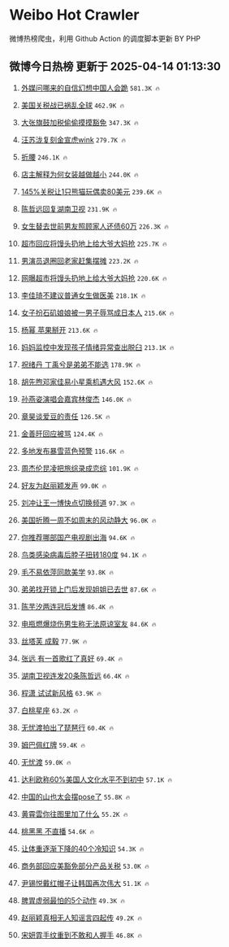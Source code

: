 # Weibo Hot Crawler 



微博热榜爬虫，利用 Github Action 的调度脚本更新 BY PHP 


## 微博今日热榜 更新于 2025-04-14 01:13:30 
1. [外媒问哪来的自信幻想中国人会跪](https://s.weibo.com/weibo?q=%23%E5%A4%96%E5%AA%92%E9%97%AE%E5%93%AA%E6%9D%A5%E7%9A%84%E8%87%AA%E4%BF%A1%E5%B9%BB%E6%83%B3%E4%B8%AD%E5%9B%BD%E4%BA%BA%E4%BC%9A%E8%B7%AA%23&t=31&band_rank=1&Refer=top) `581.3K 🔥` 

1. [美国关税战已祸乱全球](https://s.weibo.com/weibo?q=%23%E7%BE%8E%E5%9B%BD%E5%85%B3%E7%A8%8E%E6%88%98%E5%B7%B2%E7%A5%B8%E4%B9%B1%E5%85%A8%E7%90%83%23&t=31&band_rank=2&Refer=top) `462.9K 🔥` 

1. [大张旗鼓加税偷偷摸摸豁免](https://s.weibo.com/weibo?q=%23%E5%A4%A7%E5%BC%A0%E6%97%97%E9%BC%93%E5%8A%A0%E7%A8%8E%E5%81%B7%E5%81%B7%E6%91%B8%E6%91%B8%E8%B1%81%E5%85%8D%23&t=31&band_rank=3&Refer=top) `347.3K 🔥` 

1. [汪苏泷复刻金宣虎wink](https://s.weibo.com/weibo?q=%23%E6%B1%AA%E8%8B%8F%E6%B3%B7%E5%A4%8D%E5%88%BB%E9%87%91%E5%AE%A3%E8%99%8Ewink%23&t=31&band_rank=4&Refer=top) `279.7K 🔥` 

1. [折腰](https://s.weibo.com/weibo?q=%E6%8A%98%E8%85%B0&t=31&band_rank=5&Refer=top) `246.1K 🔥` 

1. [店主解释为何女装越做越小](https://s.weibo.com/weibo?q=%23%E5%BA%97%E4%B8%BB%E8%A7%A3%E9%87%8A%E4%B8%BA%E4%BD%95%E5%A5%B3%E8%A3%85%E8%B6%8A%E5%81%9A%E8%B6%8A%E5%B0%8F%23&t=31&band_rank=6&Refer=top) `244.0K 🔥` 

1. [145%关税让1只熊猫玩偶卖80美元](https://s.weibo.com/weibo?q=%23145%25%E5%85%B3%E7%A8%8E%E8%AE%A91%E5%8F%AA%E7%86%8A%E7%8C%AB%E7%8E%A9%E5%81%B6%E5%8D%9680%E7%BE%8E%E5%85%83%23&t=31&band_rank=7&Refer=top) `239.6K 🔥` 

1. [陈哲远回复湖南卫视](https://s.weibo.com/weibo?q=%23%E9%99%88%E5%93%B2%E8%BF%9C%E5%9B%9E%E5%A4%8D%E6%B9%96%E5%8D%97%E5%8D%AB%E8%A7%86%23&t=31&band_rank=8&Refer=top) `231.9K 🔥` 

1. [女生替去世前男友照顾家人还债60万](https://s.weibo.com/weibo?q=%23%E5%A5%B3%E7%94%9F%E6%9B%BF%E5%8E%BB%E4%B8%96%E5%89%8D%E7%94%B7%E5%8F%8B%E7%85%A7%E9%A1%BE%E5%AE%B6%E4%BA%BA%E8%BF%98%E5%80%BA60%E4%B8%87%23&t=31&band_rank=9&Refer=top) `226.3K 🔥` 

1. [超市回应将馒头扔地上给大爷大妈抢](https://s.weibo.com/weibo?q=%23%E8%B6%85%E5%B8%82%E5%9B%9E%E5%BA%94%E5%B0%86%E9%A6%92%E5%A4%B4%E6%89%94%E5%9C%B0%E4%B8%8A%E7%BB%99%E5%A4%A7%E7%88%B7%E5%A4%A7%E5%A6%88%E6%8A%A2%23&t=31&band_rank=10&Refer=top) `225.7K 🔥` 

1. [男演员退圈回老家赶集摆摊](https://s.weibo.com/weibo?q=%23%E7%94%B7%E6%BC%94%E5%91%98%E9%80%80%E5%9C%88%E5%9B%9E%E8%80%81%E5%AE%B6%E8%B5%B6%E9%9B%86%E6%91%86%E6%91%8A%23&t=31&band_rank=11&Refer=top) `223.2K 🔥` 

1. [网曝超市将馒头扔地上给大爷大妈抢](https://s.weibo.com/weibo?q=%23%E7%BD%91%E6%9B%9D%E8%B6%85%E5%B8%82%E5%B0%86%E9%A6%92%E5%A4%B4%E6%89%94%E5%9C%B0%E4%B8%8A%E7%BB%99%E5%A4%A7%E7%88%B7%E5%A4%A7%E5%A6%88%E6%8A%A2%23&t=31&band_rank=12&Refer=top) `220.6K 🔥` 

1. [李佳琦不建议普通女生做医美](https://s.weibo.com/weibo?q=%23%E6%9D%8E%E4%BD%B3%E7%90%A6%E4%B8%8D%E5%BB%BA%E8%AE%AE%E6%99%AE%E9%80%9A%E5%A5%B3%E7%94%9F%E5%81%9A%E5%8C%BB%E7%BE%8E%23&t=31&band_rank=13&Refer=top) `218.1K 🔥` 

1. [女子扮石矶娘娘被一男子辱骂成日本人](https://s.weibo.com/weibo?q=%23%E5%A5%B3%E5%AD%90%E6%89%AE%E7%9F%B3%E7%9F%B6%E5%A8%98%E5%A8%98%E8%A2%AB%E4%B8%80%E7%94%B7%E5%AD%90%E8%BE%B1%E9%AA%82%E6%88%90%E6%97%A5%E6%9C%AC%E4%BA%BA%23&t=31&band_rank=14&Refer=top) `215.6K 🔥` 

1. [杨幂 苹果掰开](https://s.weibo.com/weibo?q=%E6%9D%A8%E5%B9%82%20%E8%8B%B9%E6%9E%9C%E6%8E%B0%E5%BC%80&t=31&band_rank=15&Refer=top) `213.6K 🔥` 

1. [妈妈监控中发现孩子情绪异常查出脱臼](https://s.weibo.com/weibo?q=%23%E5%A6%88%E5%A6%88%E7%9B%91%E6%8E%A7%E4%B8%AD%E5%8F%91%E7%8E%B0%E5%AD%A9%E5%AD%90%E6%83%85%E7%BB%AA%E5%BC%82%E5%B8%B8%E6%9F%A5%E5%87%BA%E8%84%B1%E8%87%BC%23&t=31&band_rank=16&Refer=top) `213.1K 🔥` 

1. [祝绪丹 丁禹兮是弟弟不能选](https://s.weibo.com/weibo?q=%E7%A5%9D%E7%BB%AA%E4%B8%B9%20%E4%B8%81%E7%A6%B9%E5%85%AE%E6%98%AF%E5%BC%9F%E5%BC%9F%E4%B8%8D%E8%83%BD%E9%80%89&t=31&band_rank=17&Refer=top) `178.9K 🔥` 

1. [胡先煦邓家佳易小星乘机遇大风](https://s.weibo.com/weibo?q=%23%E8%83%A1%E5%85%88%E7%85%A6%E9%82%93%E5%AE%B6%E4%BD%B3%E6%98%93%E5%B0%8F%E6%98%9F%E4%B9%98%E6%9C%BA%E9%81%87%E5%A4%A7%E9%A3%8E%23&t=31&band_rank=18&Refer=top) `152.6K 🔥` 

1. [孙燕姿演唱会嘉宾林俊杰](https://s.weibo.com/weibo?q=%23%E5%AD%99%E7%87%95%E5%A7%BF%E6%BC%94%E5%94%B1%E4%BC%9A%E5%98%89%E5%AE%BE%E6%9E%97%E4%BF%8A%E6%9D%B0%23&t=31&band_rank=19&Refer=top) `146.0K 🔥` 

1. [章昊谈爱豆的责任](https://s.weibo.com/weibo?q=%23%E7%AB%A0%E6%98%8A%E8%B0%88%E7%88%B1%E8%B1%86%E7%9A%84%E8%B4%A3%E4%BB%BB%23&t=31&band_rank=20&Refer=top) `126.5K 🔥` 

1. [金善旴回应被骂](https://s.weibo.com/weibo?q=%E9%87%91%E5%96%84%E6%97%B4%E5%9B%9E%E5%BA%94%E8%A2%AB%E9%AA%82&t=31&band_rank=21&Refer=top) `124.4K 🔥` 

1. [多地发布暴雪蓝色预警](https://s.weibo.com/weibo?q=%23%E5%A4%9A%E5%9C%B0%E5%8F%91%E5%B8%83%E6%9A%B4%E9%9B%AA%E8%93%9D%E8%89%B2%E9%A2%84%E8%AD%A6%23&t=31&band_rank=22&Refer=top) `116.6K 🔥` 

1. [周杰伦昆凌把旅综录成恋综](https://s.weibo.com/weibo?q=%E5%91%A8%E6%9D%B0%E4%BC%A6%E6%98%86%E5%87%8C%E6%8A%8A%E6%97%85%E7%BB%BC%E5%BD%95%E6%88%90%E6%81%8B%E7%BB%BC&t=31&band_rank=23&Refer=top) `101.9K 🔥` 

1. [好友为赵丽颖发声](https://s.weibo.com/weibo?q=%23%E5%A5%BD%E5%8F%8B%E4%B8%BA%E8%B5%B5%E4%B8%BD%E9%A2%96%E5%8F%91%E5%A3%B0%23&t=31&band_rank=24&Refer=top) `99.0K 🔥` 

1. [刘冲让王一博快点切换频道](https://s.weibo.com/weibo?q=%23%E5%88%98%E5%86%B2%E8%AE%A9%E7%8E%8B%E4%B8%80%E5%8D%9A%E5%BF%AB%E7%82%B9%E5%88%87%E6%8D%A2%E9%A2%91%E9%81%93%23&t=31&band_rank=25&Refer=top) `97.3K 🔥` 

1. [美国折腾一周不如周末的风动静大](https://s.weibo.com/weibo?q=%23%E7%BE%8E%E5%9B%BD%E6%8A%98%E8%85%BE%E4%B8%80%E5%91%A8%E4%B8%8D%E5%A6%82%E5%91%A8%E6%9C%AB%E7%9A%84%E9%A3%8E%E5%8A%A8%E9%9D%99%E5%A4%A7%23&t=31&band_rank=26&Refer=top) `96.0K 🔥` 

1. [你推荐哪部国产电视剧出海](https://s.weibo.com/weibo?q=%E4%BD%A0%E6%8E%A8%E8%8D%90%E5%93%AA%E9%83%A8%E5%9B%BD%E4%BA%A7%E7%94%B5%E8%A7%86%E5%89%A7%E5%87%BA%E6%B5%B7&t=31&band_rank=27&Refer=top) `94.6K 🔥` 

1. [鸟类感染病毒后脖子扭转180度](https://s.weibo.com/weibo?q=%23%E9%B8%9F%E7%B1%BB%E6%84%9F%E6%9F%93%E7%97%85%E6%AF%92%E5%90%8E%E8%84%96%E5%AD%90%E6%89%AD%E8%BD%AC180%E5%BA%A6%23&t=31&band_rank=28&Refer=top) `94.1K 🔥` 

1. [毛不易依萍同款美学](https://s.weibo.com/weibo?q=%E6%AF%9B%E4%B8%8D%E6%98%93%E4%BE%9D%E8%90%8D%E5%90%8C%E6%AC%BE%E7%BE%8E%E5%AD%A6&t=31&band_rank=29&Refer=top) `93.8K 🔥` 

1. [弟弟找开锁上门后发现姐姐已去世](https://s.weibo.com/weibo?q=%23%E5%BC%9F%E5%BC%9F%E6%89%BE%E5%BC%80%E9%94%81%E4%B8%8A%E9%97%A8%E5%90%8E%E5%8F%91%E7%8E%B0%E5%A7%90%E5%A7%90%E5%B7%B2%E5%8E%BB%E4%B8%96%23&t=31&band_rank=30&Refer=top) `87.6K 🔥` 

1. [陈芋汐两连冠后发博](https://s.weibo.com/weibo?q=%E9%99%88%E8%8A%8B%E6%B1%90%E4%B8%A4%E8%BF%9E%E5%86%A0%E5%90%8E%E5%8F%91%E5%8D%9A&t=31&band_rank=31&Refer=top) `86.4K 🔥` 

1. [电瓶燃爆烧伤男生称无法原谅室友](https://s.weibo.com/weibo?q=%23%E7%94%B5%E7%93%B6%E7%87%83%E7%88%86%E7%83%A7%E4%BC%A4%E7%94%B7%E7%94%9F%E7%A7%B0%E6%97%A0%E6%B3%95%E5%8E%9F%E8%B0%85%E5%AE%A4%E5%8F%8B%23&t=31&band_rank=32&Refer=top) `84.6K 🔥` 

1. [丝塔芙 成毅](https://s.weibo.com/weibo?q=%E4%B8%9D%E5%A1%94%E8%8A%99%20%E6%88%90%E6%AF%85&t=31&band_rank=33&Refer=top) `77.9K 🔥` 

1. [张远 有一首歌红了真好](https://s.weibo.com/weibo?q=%E5%BC%A0%E8%BF%9C%20%E6%9C%89%E4%B8%80%E9%A6%96%E6%AD%8C%E7%BA%A2%E4%BA%86%E7%9C%9F%E5%A5%BD&t=31&band_rank=34&Refer=top) `69.4K 🔥` 

1. [湖南卫视连发20条陈哲远](https://s.weibo.com/weibo?q=%23%E6%B9%96%E5%8D%97%E5%8D%AB%E8%A7%86%E8%BF%9E%E5%8F%9120%E6%9D%A1%E9%99%88%E5%93%B2%E8%BF%9C%23&t=31&band_rank=35&Refer=top) `66.4K 🔥` 

1. [程潇 试试新风格](https://s.weibo.com/weibo?q=%E7%A8%8B%E6%BD%87%20%E8%AF%95%E8%AF%95%E6%96%B0%E9%A3%8E%E6%A0%BC&t=31&band_rank=36&Refer=top) `63.9K 🔥` 

1. [白桃星座](https://s.weibo.com/weibo?q=%E7%99%BD%E6%A1%83%E6%98%9F%E5%BA%A7&t=31&band_rank=37&Refer=top) `63.2K 🔥` 

1. [无忧渡拍出了琵琶行](https://s.weibo.com/weibo?q=%E6%97%A0%E5%BF%A7%E6%B8%A1%E6%8B%8D%E5%87%BA%E4%BA%86%E7%90%B5%E7%90%B6%E8%A1%8C&t=31&band_rank=38&Refer=top) `60.4K 🔥` 

1. [姆巴佩红牌](https://s.weibo.com/weibo?q=%E5%A7%86%E5%B7%B4%E4%BD%A9%E7%BA%A2%E7%89%8C&t=31&band_rank=39&Refer=top) `59.4K 🔥` 

1. [无忧渡](https://s.weibo.com/weibo?q=%E6%97%A0%E5%BF%A7%E6%B8%A1&t=31&band_rank=40&Refer=top) `59.0K 🔥` 

1. [达利欧称60%美国人文化水平不到初中](https://s.weibo.com/weibo?q=%23%E8%BE%BE%E5%88%A9%E6%AC%A7%E7%A7%B060%25%E7%BE%8E%E5%9B%BD%E4%BA%BA%E6%96%87%E5%8C%96%E6%B0%B4%E5%B9%B3%E4%B8%8D%E5%88%B0%E5%88%9D%E4%B8%AD%23&t=31&band_rank=41&Refer=top) `57.1K 🔥` 

1. [中国的山也太会摆pose了](https://s.weibo.com/weibo?q=%E4%B8%AD%E5%9B%BD%E7%9A%84%E5%B1%B1%E4%B9%9F%E5%A4%AA%E4%BC%9A%E6%91%86pose%E4%BA%86&t=31&band_rank=42&Refer=top) `55.8K 🔥` 

1. [黄霄雲你往图里加了什么](https://s.weibo.com/weibo?q=%E9%BB%84%E9%9C%84%E9%9B%B2%E4%BD%A0%E5%BE%80%E5%9B%BE%E9%87%8C%E5%8A%A0%E4%BA%86%E4%BB%80%E4%B9%88&t=31&band_rank=43&Refer=top) `55.2K 🔥` 

1. [桃黑黑 不直播](https://s.weibo.com/weibo?q=%E6%A1%83%E9%BB%91%E9%BB%91%20%E4%B8%8D%E7%9B%B4%E6%92%AD&t=31&band_rank=44&Refer=top) `54.6K 🔥` 

1. [让体重逐渐下降的40个冷知识](https://s.weibo.com/weibo?q=%E8%AE%A9%E4%BD%93%E9%87%8D%E9%80%90%E6%B8%90%E4%B8%8B%E9%99%8D%E7%9A%8440%E4%B8%AA%E5%86%B7%E7%9F%A5%E8%AF%86&t=31&band_rank=45&Refer=top) `54.3K 🔥` 

1. [商务部回应美豁免部分产品关税](https://s.weibo.com/weibo?q=%23%E5%95%86%E5%8A%A1%E9%83%A8%E5%9B%9E%E5%BA%94%E7%BE%8E%E8%B1%81%E5%85%8D%E9%83%A8%E5%88%86%E4%BA%A7%E5%93%81%E5%85%B3%E7%A8%8E%23&t=31&band_rank=46&Refer=top) `53.0K 🔥` 

1. [尹锡悦戴红帽子让韩国再次伟大](https://s.weibo.com/weibo?q=%23%E5%B0%B9%E9%94%A1%E6%82%A6%E6%88%B4%E7%BA%A2%E5%B8%BD%E5%AD%90%E8%AE%A9%E9%9F%A9%E5%9B%BD%E5%86%8D%E6%AC%A1%E4%BC%9F%E5%A4%A7%23&t=31&band_rank=47&Refer=top) `51.1K 🔥` 

1. [脾胃虚弱最怕的5个动作](https://s.weibo.com/weibo?q=%E8%84%BE%E8%83%83%E8%99%9A%E5%BC%B1%E6%9C%80%E6%80%95%E7%9A%845%E4%B8%AA%E5%8A%A8%E4%BD%9C&t=31&band_rank=48&Refer=top) `49.3K 🔥` 

1. [赵丽颖真相无人知谣言四起传](https://s.weibo.com/weibo?q=%23%E8%B5%B5%E4%B8%BD%E9%A2%96%E7%9C%9F%E7%9B%B8%E6%97%A0%E4%BA%BA%E7%9F%A5%E8%B0%A3%E8%A8%80%E5%9B%9B%E8%B5%B7%E4%BC%A0%23&t=31&band_rank=49&Refer=top) `49.2K 🔥` 

1. [宋妍霏手纹重到不敢和人握手](https://s.weibo.com/weibo?q=%23%E5%AE%8B%E5%A6%8D%E9%9C%8F%E6%89%8B%E7%BA%B9%E9%87%8D%E5%88%B0%E4%B8%8D%E6%95%A2%E5%92%8C%E4%BA%BA%E6%8F%A1%E6%89%8B%23&t=31&band_rank=50&Refer=top) `46.8K 🔥` 

